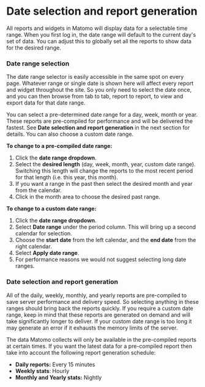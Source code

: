# Date selection and report generation



All reports and widgets in Matomo will display data for a selectable time range. When you first log in, the date range will default to the current day's set of data. You can adjust this to globally set all the reports to show data for the desired range.

### Date range selection <a id="section1"></a>

The date range selector is easily accessible in the same spot on every page. Whatever range or single date is shown here will affect every report and widget throughout the site. So you only need to select the date once, and you can then browse from tab to tab, report to report, to view and export data for that date range.  
  
  
You can select a pre-determined date range for a day, week, month or year. These reports are pre-compiled for performance and will be delivered the fastest. See **Date selection and report generation** in the next section for details. You can also choose a custom date range.

**To change to a pre-compiled date range:**

1. Click the **date range dropdown**.
2. Select the **desired length** \(day, week, month, year, custom date range\). Switching this length will change the reports to the most recent period for that length \(i.e. this year, this month\).
3. If you want a range in the past then select the desired month and year from the calendar.
4. Click in the month area to choose the desired past range.

**To change to a custom date range:**

1. Click the **date range dropdown**.
2. Select **Date range** under the period column. This will bring up a second calendar for selection.
3. Choose the **start date** from the left calendar, and the **end date** from the right calendar.
4. Select **Apply date range**.
5. For performance reasons we would not suggest selecting long date ranges.

### Date selection and report generation <a id="section2"></a>

All of the daily, weekly, monthly, and yearly reports are pre-compiled to save server performance and delivery speed. So selecting anything in these ranges should bring back the reports quickly. If you require a custom date range, keep in mind that these reports are generated on demand and will take significantly longer to deliver. If your custom date range is too long it may generate an error if it exhausts the memory limits of the server.  
  
The data Matomo collects will only be available in the pre-compiled reports at certain times. If you want the latest data for a pre-compiled report then take into account the following report generation schedule:

* **Daily reports:** Every 15 minutes
* **Weekly stats**: Hourly
* **Monthly and Yearly stats:** Nightly

